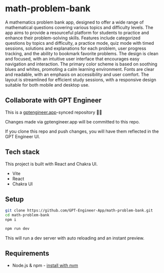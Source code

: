 # math-problem-bank

A mathematics problem bank app, designed to offer a wide range of mathematical questions covering various topics and difficulty levels. The app aims to provide a resourceful platform for students to practice and enhance their problem-solving skills. Features include categorized questions by topics and difficulty, a practice mode, quiz mode with timed sessions, solutions and explanations for each problem, user progress tracking, and the ability to bookmark favorite problems. The design is clean and focused, with an intuitive user interface that encourages easy navigation and interaction. The primary color scheme is based on soothing blues and whites, promoting a calm learning environment. Fonts are clear and readable, with an emphasis on accessibility and user comfort. The layout is streamlined for efficient study sessions, with a responsive design suitable for both mobile and desktop use.

## Collaborate with GPT Engineer

This is a [gptengineer.app](https://gptengineer.app)-synced repository 🌟🤖

Changes made via gptengineer.app will be committed to this repo.

If you clone this repo and push changes, you will have them reflected in the GPT Engineer UI.

## Tech stack

This project is built with React and Chakra UI.

- Vite
- React
- Chakra UI

## Setup

```sh
git clone https://github.com/GPT-Engineer-App/math-problem-bank.git
cd math-problem-bank
npm i
```

```sh
npm run dev
```

This will run a dev server with auto reloading and an instant preview.

## Requirements

- Node.js & npm - [install with nvm](https://github.com/nvm-sh/nvm#installing-and-updating)
